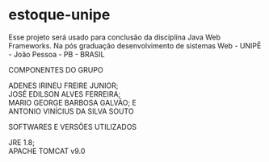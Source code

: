 # estoque-unipe
Esse projeto será usado para conclusão da disciplina Java Web Frameworks. Na pós graduação desenvolvimento de sistemas Web - UNIPÊ - João Pessoa - PB - BRASIL

COMPONENTES DO GRUPO

ADENES IRINEU FREIRE JUNIOR;                                                                             
JOSÉ EDILSON ALVES FERREIRA;                                                                            
MARIO GEORGE BARBOSA GALVÃO; E                                                                                     
ANTONIO VINÍCIUS DA SILVA SOUTO

SOFTWARES E VERSÕES UTILIZADOS

JRE 1.8;                                                                                                                     
APACHE TOMCAT v9.0
